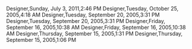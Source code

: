 ﻿Designer,Sunday, July 3, 2011,2:46 PMDesigner,Tuesday, October 25, 2005,4:18 AMDesigner,Tuesday, September 20, 2005,3:31 PMDesigner,Tuesday, September 20, 2005,3:31 PMDesigner,Friday, September 16, 2005,10:38 AMDesigner,Friday, September 16, 2005,10:38 AMDesigner,Thursday, September 15, 2005,1:31 PMDesigner,Thursday, September 15, 2005,1:06 PM